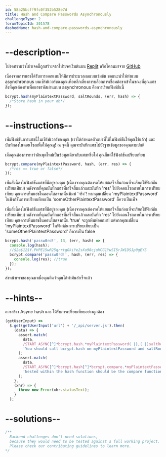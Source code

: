 ```yaml
---
id: 58a25bcff9fc0f352b528e7d
title: Hash and Compare Passwords Asynchronously
challengeType: 2
forumTopicId: 301578
dashedName: hash-and-compare-passwords-asynchronously
---
```


# --description--

โปรดทราบว่าโปรเจคนี้ถูกสร้างจากโปรเจคเริ่มต้นบน [Replit](https://replit.com/github/freeCodeCamp/boilerplate-bcrypt) หรือโคลนมาจาก [GitHub](https://github.com/freeCodeCamp/boilerplate-bcrypt/)

เนื่องจากการแฮชได้รับการออกแบบให้มีการประมวลผลแบบเข้มข้น ขอแนะนำให้ทำแบบ asynchronous บนเซิร์ฟเวอร์ของคุณเพื่อหลีกเลี่ยงการบล็อกการเชื่อมต่อขาเข้าในขณะที่คุณแฮช สิ่งที่คุณต้องทำเพื่อแฮชรหัสผ่านแบบ asynchronous คือการเรียกฟังก์ชันนี้

```js
bcrypt.hash(myPlaintextPassword, saltRounds, (err, hash) => {
  /*Store hash in your db*/
});
```

# --instructions--

เพิ่มฟังก์ชันการแฮชนี้ในเซิร์ฟเวอร์ของคุณ (เราได้กำหนดตัวแปรที่ใช้ในฟังก์ชันให้คุณใช้แล้ว) และบันทึกลงในคอนโซลเพื่อให้คุณดู! ณ จุดนี้ คุณจะบันทึกแฮชไปยังฐานข้อมูลของคุณตามปกติ

เมื่อคุณต้องการหาว่าอินพุตใหม่เป็นข้อมูลเดียวกับแฮชหรือไม่ คุณก็แค่ใช้ฟังก์ชันเปรียบเทียบ

```js
bcrypt.compare(myPlaintextPassword, hash, (err, res) => {
  /*res == true or false*/
});
```

เพิ่มสิ่งนี้ลงในฟังก์ชันแฮชที่มีอยู่ของคุณ (เนื่องจากคุณต้องรอให้แฮชเสร็จสิ้นก่อนที่จะเรียกใช้ฟังก์ชันเปรียบเทียบ) หลังจากที่คุณบันทึกแฮชที่เสร็จสิ้นแล้วและบันทึก 'res' ไปยังคอนโซลภายในการเปรียบเทียบ คุณควรเห็นแฮชในคอนโซลจากนั้นพิมพ์ 'จริง'! หากคุณเปลี่ยน 'myPlaintextPassword' ในฟังก์ชันการเปรียบเทียบเป็น 'someOtherPlaintextPassword' ก็ควรเป็นเท็จ

เพิ่มสิ่งนี้ลงในฟังก์ชันแฮชที่มีอยู่ของคุณ (เนื่องจากคุณต้องรอให้แฮชเสร็จสิ้นก่อนที่จะเรียกใช้ฟังก์ชันเปรียบเทียบ) หลังจากที่คุณบันทึกแฮชที่เสร็จสิ้นแล้วและบันทึก 'res' ไปยังคอนโซลภายในการเปรียบเทียบ คุณควรเห็นแฮชในคอนโซลจากนั้น 'true' จะถูกพิมพ์ออกมา! แต่หากคุณเปลี่ยน 'myPlaintextPassword' ในฟังก์ชันการเปรียบเทียบเป็น 'someOtherPlaintextPassword' ก็ควรเป็น false

```js
bcrypt.hash('passw0rd!', 13, (err, hash) => {
  console.log(hash);
  //$2a$12$Y.PHPE15wR25qrrtgGkiYe2sXo98cjuMCG1YwSI5rJW1DSJp0gEYS
  bcrypt.compare('passw0rd!', hash, (err, res) => {
    console.log(res); //true
  });
});

```

ส่งหน้าเพจของคุณมาเมื่อคุณคิดว่าคุณได้ทำมันสำเร็จแล้ว

# --hints--

ควรสร้าง Async hash และ ได้รับการเปรียบเทียบอย่างถูกต้อง

```js
(getUserInput) =>
  $.get(getUserInput('url') + '/_api/server.js').then(
    (data) => {
      assert.match(
        data,
        /START_ASYNC[^]*bcrypt.hash.*myPlaintextPassword( |),( |)saltRounds( |),( |).*err( |),( |)hash[^]*END_ASYNC/gi,
        'You should call bcrypt.hash on myPlaintextPassword and saltRounds and handle err and hash as a result in the callback'
      );
      assert.match(
        data,
        /START_ASYNC[^]*bcrypt.hash[^]*bcrypt.compare.*myPlaintextPassword( |),( |)hash( |),( |).*err( |),( |)res[^]*}[^]*}[^]*END_ASYNC/gi,
        'Nested within the hash function should be the compare function comparing myPlaintextPassword to hash'
      );
    },
    (xhr) => {
      throw new Error(xhr.statusText);
    }
  );
```

# --solutions--

```js
/**
  Backend challenges don't need solutions, 
  because they would need to be tested against a full working project. 
  Please check our contributing guidelines to learn more.
*/
```
